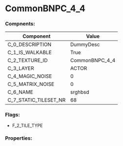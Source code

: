 

# CommonBNPC_4_4





### Compnents: 
| Component | Value | 
|  --  |  --  | 
| C_0_DESCRIPTION | DummyDesc | 
| C_1_IS_WALKABLE | True | 
| C_2_TEXTURE_ID | CommonBNPC_4_4 | 
| C_3_LAYER | ACTOR | 
| C_4_MAGIC_NOISE | 0 | 
| C_5_MATRIX_NOISE | 0 | 
| C_6_NAME | srghbsd | 
| C_7_STATIC_TILESET_NR | 68 | 


### Flags: 
* F_2_TILE_TYPE


### Properties: 

